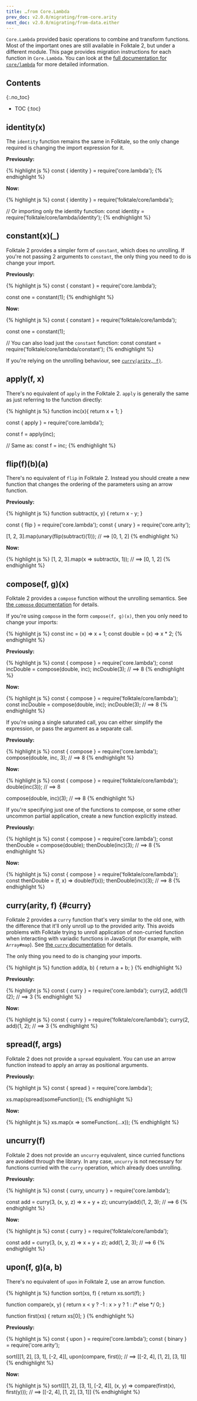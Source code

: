 ```yaml
---
title: …from Core.Lambda
prev_doc: v2.0.0/migrating/from-core.arity
next_doc: v2.0.0/migrating/from-data.either
---
```


`Core.Lambda` provided basic operations to combine and transform functions. Most of the important ones are still available in Folktale 2, but under a different module. This page provides migration instructions for each function in `Core.Lambda`. You can look at the [full documentation for `core/lambda`](/api/v2.1.0/en/folktale.core.lambda.html) for more detailed information.


## Contents
{:.no_toc}

* TOC
{:toc}


## identity(x)

The `identity` function remains the same in Folktale, so the only change required is changing the import expression for it.

**Previously:**

{% highlight js %}
const { identity } = require('core.lambda');
{% endhighlight %}

**Now:**

{% highlight js %}
const { identity } = require('folktale/core/lambda');

// Or importing only the identity function:
const identity = require('folktale/core/lambda/identity');
{% endhighlight %}


## constant(x)(_)

Folktale 2 provides a simpler form of `constant`, which does no unrolling. If you're not passing 2 arguments to `constant`, the only thing you need to do is change your import.

**Previously:**

{% highlight js %}
const { constant } = require('core.lambda');

const one = constant(1);
{% endhighlight %}

**Now:**

{% highlight js %}
const { constant } = require('folktale/core/lambda');

const one = constant(1);

// You can also load just the `constant` function:
const constant = require('folktale/core/lambda/constant');
{% endhighlight %}


If you're relying on the unrolling behaviour, see [`curry(arity, f)`](#curry).


## apply(f, x)

There's no equivalent of `apply` in the Folktale 2. `apply` is generally the same as just referring to the function directly:

{% highlight js %}
function inc(x){
  return x + 1;
}


const { apply } = require('core.lambda');

const f = apply(inc);

// Same as:
const f = inc;
{% endhighlight %}


## flip(f)(b)(a)

There's no equivalent of `flip` in Folktale 2. Instead you should create a new function that changes the ordering of the parameters using an arrow function.

**Previously:**

{% highlight js %}
function subtract(x, y) {
  return x - y;
}

const { flip } = require('core.lambda');
const { unary } = require('core.arity');

[1, 2, 3].map(unary(flip(subtract)(1)));
// ==> [0, 1, 2]
{% endhighlight %}

**Now:**

{% highlight js %}
[1, 2, 3].map(x => subtract(x, 1));
// ==> [0, 1, 2]
{% endhighlight %}


## compose(f, g)(x)

Folktale 2 provides a `compose` function without the unrolling semantics. See [the `compose` documentation](/api/v2.1.0/en/folktale.core.lambda.compose.compose.html) for details.

If you're using `compose` in the form `compose(f, g)(x)`, then you only need to change your imports:

{% highlight js %}
const inc    = (x) => x + 1;
const double = (x) => x * 2;
{% endhighlight %}

**Previously:**

{% highlight js %}
const { compose } = require('core.lambda');
const incDouble = compose(double, inc);
incDouble(3);
// ==> 8
{% endhighlight %}

**Now:**

{% highlight js %}
const { compose } = require('folktale/core/lambda');
const incDouble = compose(double, inc);
incDouble(3);
// ==> 8
{% endhighlight %}


If you're using a single saturated call, you can either simplify the expression, or pass the argument as a separate call.

**Previously:**

{% highlight js %}
const { compose } = require('core.lambda');
compose(double, inc, 3);
// ==> 8
{% endhighlight %}

**Now:**

{% highlight js %}
const { compose } = require('folktale/core/lambda');
double(inc(3));
// ==> 8

compose(double, inc)(3);
// ==> 8
{% endhighlight %}


If you're specifying just one of the functions to compose, or some other uncommon partial application, create a new function explicitly instead.

**Previously:**

{% highlight js %}
const { compose } = require('core.lambda');
const thenDouble = compose(double);
thenDouble(inc)(3);
// ==> 8
{% endhighlight %}

**Now:**

{% highlight js %}
const { compose } = require('folktale/core/lambda');
const thenDouble = (f, x) => double(f(x));
thenDouble(inc)(3);
// ==> 8
{% endhighlight %}


## curry(arity, f)  {#curry}

Folktale 2 provides a `curry` function that's very similar to the old one, with the difference that it'll only unroll up to the provided arity. This avoids problems with Folktale trying to unroll application of non-curried function when interacting with variadic functions in JavaScript (for example, with `Array#map`). See [the `curry` documentation](/api/v2.1.0/en/folktale.core.lambda.curry.curry.html) for details.

The only thing you need to do is changing your imports.

{% highlight js %}
function add(a, b) {
  return a + b;
}
{% endhighlight %}

**Previously:**

{% highlight js %}
const { curry } = require('core.lambda');
curry(2, add)(1)(2);
// ==> 3
{% endhighlight %}

**Now:**

{% highlight js %}
const { curry } = require('folktale/core/lambda');
curry(2, add)(1, 2);
// ==> 3
{% endhighlight %}


## spread(f, args)

Folktale 2 does not provide a `spread` equivalent. You can use an arrow function instead to apply an array as positional arguments.

**Previously:**

{% highlight js %}
const { spread } = require('core.lambda');

xs.map(spread(someFunction));
{% endhighlight %}

**Now:**

{% highlight js %}
xs.map(x => someFunction(...x));
{% endhighlight %}


## uncurry(f)

Folktale 2 does not provide an `uncurry` equivalent, since curried functions are avoided through the library. In any case, `uncurry` is not necessary for functions curried with the `curry` operation, which already does unrolling.

**Previously:**

{% highlight js %}
const { curry, uncurry } = require('core.lambda');

const add = curry(3, (x, y, z) => x + y + z);
uncurry(add)(1, 2, 3);
// ==> 6
{% endhighlight %}

**Now:**

{% highlight js %}
const { curry } = require('folktale/core/lambda');

const add = curry(3, (x, y, z) => x + y + z);
add(1, 2, 3);
// ==> 6
{% endhighlight %}


## upon(f, g)(a, b)

There's no equivalent of `upon` in Folktale 2, use an arrow function.

{% highlight js %}
function sort(xs, f) {
  return xs.sort(f);
}

function compare(x, y) {
  return x < y ?    -1
  :      x > y ?     1
  :      /* else */  0;
}

function first(xs) {
  return xs[0];
} 
{% endhighlight %}

**Previously:**

{% highlight js %}
const { upon } = require('core.lambda');
const { binary } = require('core.arity');

sort([[1, 2], [3, 1], [-2, 4]], upon(compare, first));
// ==> [[-2, 4], [1, 2], [3, 1]]
{% endhighlight %}

**Now:**

{% highlight js %}
sort([[1, 2], [3, 1], [-2, 4]], (x, y) => compare(first(x), first(y)));
// ==> [[-2, 4], [1, 2], [3, 1]]
{% endhighlight %}
